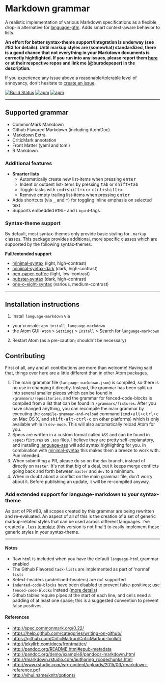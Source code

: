 # Markdown grammar

A realistic implementation of various Markdown specifications as a flexible, drop-in alternative for [language-gfm](https://github.com/atom/language-gfm/). Adds smart context-aware behavior to lists.

**An effort for better syntax-theme support/integration is underway (see #83 for details). Until markup styles are (somewhat) standardized, there is a good chance that not everything in your Markdown documents is correctly hightlighted. If you run into any issues, please report them [here](issues/new/) or at their respective repos and link me (@burodepeper) in the description.**

If you experience any issue above a reasonable/tolerable level of annoyancy, don't hesitate to [create an issue](issues/new/).

[![Build Status](https://travis-ci.org/burodepeper/language-markdown.svg?branch=master)](https://travis-ci.org/burodepeper/language-markdown)
[![apm](https://img.shields.io/apm/dm/language-markdown.svg)](https://atom.io/packages/language-markdown)
[![apm](https://img.shields.io/apm/v/language-markdown.svg)]()

---

## Supported grammar

- CommonMark Markdown
- Github Flavored Markdown (including AtomDoc)
- Markdown Extra
- CriticMark annotation
- Front Matter (yaml and toml)
- R Markdown

### Additional features

- **Smarter lists**
  - Automatically create new list-items when pressing <kbd>enter</kbd>
  - Indent or outdent list-items by pressing <kbd>tab</kbd> or <kbd>shift+tab</kbd>
  - Toggle tasks with <kbd>cmd+shift+x</kbd> or <kbd>ctrl+shift+x</kbd>
  - Remove empty trailing list-items when pressing <kbd>enter</kbd>
- Adds shortcuts (via <kbd>_</kbd> and <kbd>*</kbd>) for toggling inline emphasis on selected text
- Supports embedded `HTML`- and `Liquid`-tags

### Syntax-theme support

By default, most syntax-themes only provide basic styling for `.markup` classes. This package provides additional, more specific classes which are supported by the following syntax-themes:

**Full/extended support**

- [minimal-syntax](https://atom.io/themes/minimal-syntax) (light, high-contrast)
- [minimal-syntax-dark](https://atom.io/themes/minimal-syntax-dark) (dark, high-contrast)
- [pen-paper-coffee](https://atom.io/themes/pen-paper-coffee-syntax) (light, low-contrast)
- [pubster-syntax](https://atom.io/themes/pubster-syntax) (dark, high-contrast)
- [one-o-eight-syntax](https://atom.io/themes/one-o-eight-syntax) (various, medium-contrast)

---

## Installation instructions

1. Install `language-markdown` via
  - your console: `apm install language-markdown`
  - the Atom GUI: `Atom` > `Settings` > `Install` > Search for `language-markdown`
2. Restart Atom (as a pre-caution; shouldn't be necessary)

## Contributing

First of all, any and all contributions are more than welcome! Having said that, things over here are a little different than in other Atom packages.

1. The main grammar file (`language-markdown.json`) is compiled, so there is no use in changing it directly. Instead, the grammar has been split up into several smaller pieces which can be found in `/grammars/repositories`, and the grammar for fenced-code-blocks is compiled from a list that can be found in `/grammars/fixtures`. After you have changed anything, you can recompile the main grammar by executing the `compile-grammar-and-reload` command (<kbd>cmd+alt+ctrl+c</kbd> on Mac OS X, and <kbd>shift-alt-ctrl-c</kbd> on other platforms) which is only available while in `dev-mode`. This will also automatically reload Atom for you.
2. Specs are written in a custom format called `ASS` and can be found in `/spec/fixtures` as `.ass` files. I believe they are pretty self-explanatory, and installing [language-ass](https://github.com/burodepeper/language-ass/) will add syntax highlighting for you. In combination with [minimal-syntax](https://atom.io/packages/minimal-syntax) this makes them a breeze to work with. Pun intended.
3. When submitting a PR, please do so on the `dev` branch, instead of directly on `master`. It's not that big of a deal, but it keeps merge conflicts going back and forth between `master` and `dev` to a minimum.
4. When in doubt about a conflict on the main grammar file, don't worry about it. Before publishing an update, it will be re-compiled anyway.

### Add extended support for language-markdown to your syntax-theme

As part of PR #83, all scopes created by this grammar are being rewritten and re-evaluated. An aspect of all of this is the creation of a set of generic markup-related styles that can be used across different languages. I've created a `.less` [template](https://github.com/burodepeper/language-markdown/blob/dev-scopes/resources/markup-and-down.less) (this version is not final!) to easily implement these generic styles in your syntax-theme.

---

#### Notes

- Raw `html` is included when you have the default `language-html` grammar enabled
- The Github Flavored `task-lists` are implemented as part of 'normal' `lists`
- Setext-headers (underlined-headers) are not supported
- `indented-code-blocks` have been disabled to prevent false-positives; use `fenced-code-blocks` instead ([more details](https://github.com/burodepeper/language-markdown/issues/88#issuecomment-183344420))
- Github tables require pipes at the start of each line, and cells need a padding of at least one space; this is a suggested convention to prevent false positives

#### References

- http://spec.commonmark.org/0.22/
- https://help.github.com/categories/writing-on-github/
- https://github.com/CriticMarkup/CriticMarkup-toolkit/
- http://jekyllrb.com/docs/frontmatter/
- http://pandoc.org/README.html#epub-metadata
- http://pandoc.org/demo/example9/pandocs-markdown.html
- http://rmarkdown.rstudio.com/authoring_rcodechunks.html
- http://www.rstudio.com/wp-content/uploads/2015/03/rmarkdown-reference.pdf
- http://yihui.name/knitr/options/
